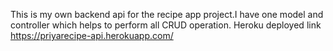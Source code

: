 This is my own backend api for the recipe app project.I have one model and controller which helps to perform all CRUD operation.
Heroku deployed link https://priyarecipe-api.herokuapp.com/
